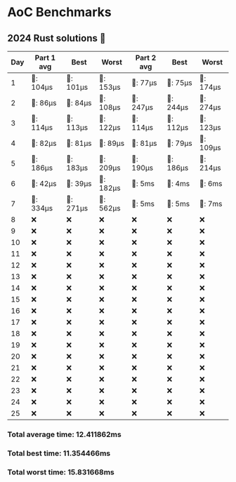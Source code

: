 # AoC Benchmarks
## 2024 Rust solutions 🤠 
| Day | Part 1 avg | Best | Worst | Part 2 avg | Best | Worst |
| --- | --- | --- | --- | --- | --- | --- |
|1|🦀: 104µs|🦀: 101µs|🦀: 153µs|🦀: 77µs|🦀: 75µs|🦀: 174µs|
|2|🦀: 86µs|🦀: 84µs|🦀: 108µs|🦀: 247µs|🦀: 244µs|🦀: 274µs|
|3|🦀: 114µs|🦀: 113µs|🦀: 122µs|🦀: 114µs|🦀: 112µs|🦀: 123µs|
|4|🦀: 82µs|🦀: 81µs|🦀: 89µs|🦀: 81µs|🦀: 79µs|🦀: 109µs|
|5|🦀: 186µs|🦀: 183µs|🦀: 209µs|🦀: 190µs|🦀: 186µs|🦀: 214µs|
|6|🦀: 42µs|🦀: 39µs|🦀: 182µs|💅: 5ms|💅: 4ms|💅: 6ms|
|7|🦀: 334µs|🦀: 271µs|🦀: 562µs|💅: 5ms|💅: 5ms|💅: 7ms|
|8|❌|❌|❌|❌|❌|❌|
|9|❌|❌|❌|❌|❌|❌|
|10|❌|❌|❌|❌|❌|❌|
|11|❌|❌|❌|❌|❌|❌|
|12|❌|❌|❌|❌|❌|❌|
|13|❌|❌|❌|❌|❌|❌|
|14|❌|❌|❌|❌|❌|❌|
|15|❌|❌|❌|❌|❌|❌|
|16|❌|❌|❌|❌|❌|❌|
|17|❌|❌|❌|❌|❌|❌|
|18|❌|❌|❌|❌|❌|❌|
|19|❌|❌|❌|❌|❌|❌|
|20|❌|❌|❌|❌|❌|❌|
|21|❌|❌|❌|❌|❌|❌|
|22|❌|❌|❌|❌|❌|❌|
|23|❌|❌|❌|❌|❌|❌|
|24|❌|❌|❌|❌|❌|❌|
|25|❌|❌|❌|❌|❌|❌|
### Total average time: 12.411862ms
### Total best time: 11.354466ms
### Total worst time: 15.831668ms

